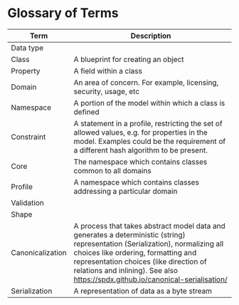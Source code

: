 # Glossary of Terms

| Term  | Description |
| ------------- | ------------- |
| Data type | |
| Class | A blueprint for creating an object |
| Property | A field within a class |
| Domain | An area of concern. For example, licensing, security, usage, etc |
| Namespace  | A portion of the model within which a class is defined |
| Constraint | A statement in a profile, restricting the set of allowed values, e.g. for properties in the model. Examples could be the requirement of a different hash algorithm to be present. |
| Core | The namespace which contains classes common to all domains |
| Profile | A namespace which contains classes addressing a particular domain |
| Validation | |
| Shape | |
| Canonicalization | A process that takes abstract model data and generates a deterministic (string) representation (Serialization), normalizing all choices like ordering, formatting and representation choices (like direction of relations and inlining). See also https://spdx.github.io/canonical-serialisation/ |
| Serialization | A representation of data as a byte stream |


